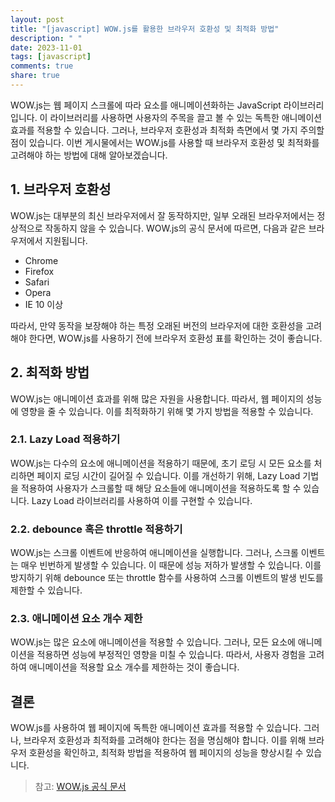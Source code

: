 ```yaml
---
layout: post
title: "[javascript] WOW.js를 활용한 브라우저 호환성 및 최적화 방법"
description: " "
date: 2023-11-01
tags: [javascript]
comments: true
share: true
---
```


WOW.js는 웹 페이지 스크롤에 따라 요소를 애니메이션화하는 JavaScript 라이브러리입니다. 이 라이브러리를 사용하면 사용자의 주목을 끌고 볼 수 있는 독특한 애니메이션 효과를 적용할 수 있습니다. 그러나, 브라우저 호환성과 최적화 측면에서 몇 가지 주의할 점이 있습니다. 이번 게시물에서는 WOW.js를 사용할 때 브라우저 호환성 및 최적화를 고려해야 하는 방법에 대해 알아보겠습니다.

## 1. 브라우저 호환성

WOW.js는 대부분의 최신 브라우저에서 잘 동작하지만, 일부 오래된 브라우저에서는 정상적으로 작동하지 않을 수 있습니다. WOW.js의 공식 문서에 따르면, 다음과 같은 브라우저에서 지원됩니다.

- Chrome
- Firefox
- Safari
- Opera
- IE 10 이상

따라서, 만약 동작을 보장해야 하는 특정 오래된 버전의 브라우저에 대한 호환성을 고려해야 한다면, WOW.js를 사용하기 전에 브라우저 호환성 표를 확인하는 것이 좋습니다. 

## 2. 최적화 방법

WOW.js는 애니메이션 효과를 위해 많은 자원을 사용합니다. 따라서, 웹 페이지의 성능에 영향을 줄 수 있습니다. 이를 최적화하기 위해 몇 가지 방법을 적용할 수 있습니다.

### 2.1. Lazy Load 적용하기
WOW.js는 다수의 요소에 애니메이션을 적용하기 때문에, 초기 로딩 시 모든 요소를 처리하면 페이지 로딩 시간이 길어질 수 있습니다. 이를 개선하기 위해, Lazy Load 기법을 적용하여 사용자가 스크롤할 때 해당 요소들에 애니메이션을 적용하도록 할 수 있습니다. Lazy Load 라이브러리를 사용하여 이를 구현할 수 있습니다.

### 2.2. debounce 혹은 throttle 적용하기
WOW.js는 스크롤 이벤트에 반응하여 애니메이션을 실행합니다. 그러나, 스크롤 이벤트는 매우 빈번하게 발생할 수 있습니다. 이 때문에 성능 저하가 발생할 수 있습니다. 이를 방지하기 위해 debounce 또는 throttle 함수를 사용하여 스크롤 이벤트의 발생 빈도를 제한할 수 있습니다. 

### 2.3. 애니메이션 요소 개수 제한
WOW.js는 많은 요소에 애니메이션을 적용할 수 있습니다. 그러나, 모든 요소에 애니메이션을 적용하면 성능에 부정적인 영향을 미칠 수 있습니다. 따라서, 사용자 경험을 고려하여 애니메이션을 적용할 요소 개수를 제한하는 것이 좋습니다.

## 결론

WOW.js를 사용하여 웹 페이지에 독특한 애니메이션 효과를 적용할 수 있습니다. 그러나, 브라우저 호환성과 최적화를 고려해야 한다는 점을 명심해야 합니다. 이를 위해 브라우저 호환성을 확인하고, 최적화 방법을 적용하여 웹 페이지의 성능을 향상시킬 수 있습니다.

> 참고: [WOW.js 공식 문서](https://wowjs.uk/docs.html)